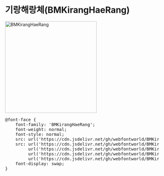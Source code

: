 # 기랑해랑체(BMKirangHaeRang)

<a href="https://wess.tistory.com/275" target="_blank">
    <img src="https://webfontworld.github.io/BMKirangHaeRang/BMKirangHaeRang.jpg" alt="BMKirangHaeRang" style="width:300px">
</a>
<pre>
@font-face {
    font-family: 'BMKirangHaeRang';
    font-weight: normal;
    font-style: normal;
    src: url('https://cdn.jsdelivr.net/gh/webfontworld/BMKirangHaeRang/BMKirangHaeRang.eot');
    src: url('https://cdn.jsdelivr.net/gh/webfontworld/BMKirangHaeRang/BMKirangHaeRang.eot?#iefix') format('embedded-opentype'),
         url('https://cdn.jsdelivr.net/gh/webfontworld/BMKirangHaeRang/BMKirangHaeRang.woff2') format('woff2'),
         url('https://cdn.jsdelivr.net/gh/webfontworld/BMKirangHaeRang/BMKirangHaeRang.woff') format('woff'),
         url('https://cdn.jsdelivr.net/gh/webfontworld/BMKirangHaeRang/BMKirangHaeRang.ttf') format("truetype");
    font-display: swap;
} 
</pre>
